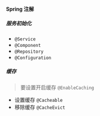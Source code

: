 #### Spring 注解




##### 服务初始化

- `@Service`
- `@Component`
- `@Repository`
- `@Configuration`


##### 缓存

> 要设置开启缓存 `@EnableCaching`

- 设置缓存 `@Cacheable`
- 移除缓存 `@CacheEvict`


